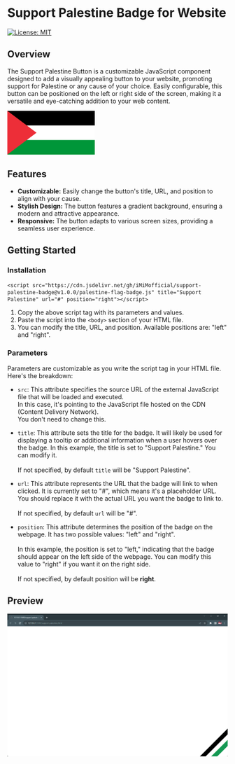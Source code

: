 # Support Palestine Badge for Website

[![License: MIT](https://img.shields.io/badge/License-MIT-yellow.svg)](https://opensource.org/licenses/MIT)

## Overview

The Support Palestine Button is a customizable JavaScript component designed to add a visually appealing button to your website, promoting support for Palestine or any cause of your choice. Easily configurable, this button can be positioned on the left or right side of the screen, making it a versatile and eye-catching addition to your web content.

<img src="https://github.com/iMiMofficial/support-palestine-badge/blob/main/Flag_of_Palestine.png" alt="Support Palestine" width="200"/>

## Features

- **Customizable:** Easily change the button's title, URL, and position to align with your cause.
- **Stylish Design:** The button features a gradient background, ensuring a modern and attractive appearance.
- **Responsive:** The button adapts to various screen sizes, providing a seamless user experience.

## Getting Started

### Installation

```
<script src="https://cdn.jsdelivr.net/gh/iMiMofficial/support-palestine-badge@v1.0.0/palestine-flag-badge.js" title="Support Palestine" url="#" position="right"></script>
```

1. Copy the above script tag with its parameters and values.
2. Paste the script into the `<body>` section of your HTML file.
3. You can modify the title, URL, and position. Available positions are: "left" and "right".

### Parameters

Parameters are customizable as you write the script tag in your HTML file. Here's the breakdown:

- `src`:
This attribute specifies the source URL of the external JavaScript file that will be loaded and executed.<br>
In this case, it's pointing to the JavaScript file hosted on the CDN (Content Delivery Network).<br>
You don't need to change this.

- `title`:
This attribute sets the title for the badge. It will likely be used for displaying a tooltip or additional information when a user hovers over the badge. In this example, the title is set to "Support Palestine." You can modify it.<br><br>
If not specified, by default `title` will be "Support Palestine".

- `url`: This attribute represents the URL that the badge will link to when clicked. It is currently set to "#", which means it's a placeholder URL. You should replace it with the actual URL you want the badge to link to.<br><br>
If not specified, by default `url` will be "#".

- `position`: This attribute determines the position of the badge on the webpage. It has two possible values: "left" and "right".<br><br>
In this example, the position is set to "left," indicating that the badge should appear on the left side of the webpage. You can modify this value to "right" if you want it on the right side.<br><br>
If not specified, by default position will be **right**.

## Preview

![Support Palestine](https://github.com/iMiMofficial/support-palestine-badge/blob/main/support-palestine.png)
